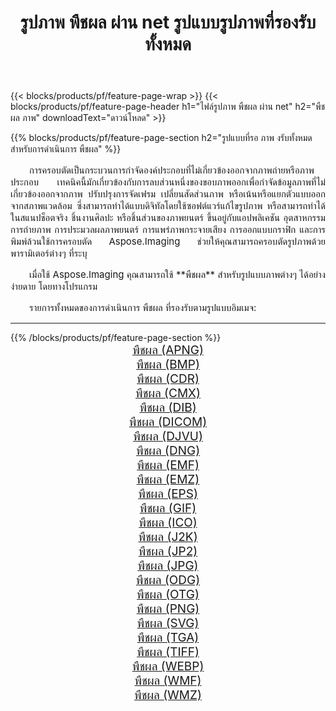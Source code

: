 ﻿---
title: รูปภาพ พืชผล ผ่าน net รูปแบบรูปภาพที่รองรับทั้งหมด 
weight: 3920
url: /th/net/crop 
lang: th
langdirlevel: 2
locales: zh-hans,ja,it,ru,de,es,fr,nl,id,lt,pl,pt,vi,tr,ko,zh-hant,ar,hi,th,sv,cs,uk,he
description: เมื่อใช้ Aspose.Imaging คุณสามารถ พืชผล ภาพได้อย่างง่ายดายผ่าน net
---

{{< blocks/products/pf/feature-page-wrap >}}
{{< blocks/products/pf/feature-page-header h1="ไฟล์รูปภาพ พืชผล ผ่าน net" h2="พืชผล ภาพ" downloadText="ดาวน์โหลด" >}}


{{% blocks/products/pf/feature-page-section  h2="รูปแบบที่รอ ภาพ งรับทั้งหมดสำหรับการดำเนินการ พืชผล" %}}
<p align="justify" style="text-indent:2em;font-size:15px;">
การครอบตัดเป็นกระบวนการกำจัดองค์ประกอบที่ไม่เกี่ยวข้องออกจากภาพถ่ายหรือภาพประกอบ เทคนิคนี้มักเกี่ยวข้องกับการลบส่วนหนึ่งของขอบภาพออกเพื่อกำจัดข้อมูลภาพที่ไม่เกี่ยวข้องออกจากภาพ ปรับปรุงการจัดเฟรม เปลี่ยนสัดส่วนภาพ หรือเน้นหรือแยกตัวแบบออกจากสภาพแวดล้อม ซึ่งสามารถทำได้แบบดิจิทัลโดยใช้ซอฟต์แวร์แก้ไขรูปภาพ หรือสามารถทำได้ในสแนปช็อตจริง ชิ้นงานศิลปะ หรือชิ้นส่วนของภาพยนตร์ ขึ้นอยู่กับแอปพลิเคชัน อุตสาหกรรมการถ่ายภาพ การประมวลผลภาพยนตร์ การแพร่ภาพกระจายเสียง การออกแบบกราฟิก และการพิมพ์ล้วนใช้การครอบตัด Aspose.Imaging ช่วยให้คุณสามารถครอบตัดรูปภาพด้วยพารามิเตอร์ต่างๆ ที่ระบุ
</p>
<p align="justify" style="text-indent:2em;font-size:15px;">
เมื่อใช้ Aspose.Imaging คุณสามารถใช้ **พืชผล** สำหรับรูปแบบภาพต่างๆ ได้อย่างง่ายดาย โดยทางโปรแกรม
</p>
<p align="justify" style="text-indent:2em;font-size:15px;">
รายการทั้งหมดของการดำเนินการ พืชผล ที่รองรับตามรูปแบบอิมเมจ:
</p>
<hr/>
{{% /blocks/products/pf/feature-page-section %}}
<div class="container-fluid productfamilypage bg-gray">
    <div class="convertypes bg-gray agp-content section">
        <div class="container">
		<div class="row other-converters" style="gap: 10px;font-size: 19px;text-align:center;">
		    <div class='col-md-2 other-converter remove-lp remove-rp'><a href="/imaging/th/net/crop/apng" style="padding:15px;">พืชผล (APNG)</a></div><div class='col-md-2 other-converter remove-lp remove-rp'><a href="/imaging/th/net/crop/bmp" style="padding:15px;">พืชผล (BMP)</a></div><div class='col-md-2 other-converter remove-lp remove-rp'><a href="/imaging/th/net/crop/cdr" style="padding:15px;">พืชผล (CDR)</a></div><div class='col-md-2 other-converter remove-lp remove-rp'><a href="/imaging/th/net/crop/cmx" style="padding:15px;">พืชผล (CMX)</a></div><div class='col-md-2 other-converter remove-lp remove-rp'><a href="/imaging/th/net/crop/dib" style="padding:15px;">พืชผล (DIB)</a></div><div class='col-md-2 other-converter remove-lp remove-rp'><a href="/imaging/th/net/crop/dicom" style="padding:15px;">พืชผล (DICOM)</a></div><div class='col-md-2 other-converter remove-lp remove-rp'><a href="/imaging/th/net/crop/djvu" style="padding:15px;">พืชผล (DJVU)</a></div><div class='col-md-2 other-converter remove-lp remove-rp'><a href="/imaging/th/net/crop/dng" style="padding:15px;">พืชผล (DNG)</a></div><div class='col-md-2 other-converter remove-lp remove-rp'><a href="/imaging/th/net/crop/emf" style="padding:15px;">พืชผล (EMF)</a></div><div class='col-md-2 other-converter remove-lp remove-rp'><a href="/imaging/th/net/crop/emz" style="padding:15px;">พืชผล (EMZ)</a></div><div class='col-md-2 other-converter remove-lp remove-rp'><a href="/imaging/th/net/crop/eps" style="padding:15px;">พืชผล (EPS)</a></div><div class='col-md-2 other-converter remove-lp remove-rp'><a href="/imaging/th/net/crop/gif" style="padding:15px;">พืชผล (GIF)</a></div><div class='col-md-2 other-converter remove-lp remove-rp'><a href="/imaging/th/net/crop/ico" style="padding:15px;">พืชผล (ICO)</a></div><div class='col-md-2 other-converter remove-lp remove-rp'><a href="/imaging/th/net/crop/j2k" style="padding:15px;">พืชผล (J2K)</a></div><div class='col-md-2 other-converter remove-lp remove-rp'><a href="/imaging/th/net/crop/jp2" style="padding:15px;">พืชผล (JP2)</a></div><div class='col-md-2 other-converter remove-lp remove-rp'><a href="/imaging/th/net/crop/jpg" style="padding:15px;">พืชผล (JPG)</a></div><div class='col-md-2 other-converter remove-lp remove-rp'><a href="/imaging/th/net/crop/odg" style="padding:15px;">พืชผล (ODG)</a></div><div class='col-md-2 other-converter remove-lp remove-rp'><a href="/imaging/th/net/crop/otg" style="padding:15px;">พืชผล (OTG)</a></div><div class='col-md-2 other-converter remove-lp remove-rp'><a href="/imaging/th/net/crop/png" style="padding:15px;">พืชผล (PNG)</a></div><div class='col-md-2 other-converter remove-lp remove-rp'><a href="/imaging/th/net/crop/svg" style="padding:15px;">พืชผล (SVG)</a></div><div class='col-md-2 other-converter remove-lp remove-rp'><a href="/imaging/th/net/crop/tga" style="padding:15px;">พืชผล (TGA)</a></div><div class='col-md-2 other-converter remove-lp remove-rp'><a href="/imaging/th/net/crop/tiff" style="padding:15px;">พืชผล (TIFF)</a></div><div class='col-md-2 other-converter remove-lp remove-rp'><a href="/imaging/th/net/crop/webp" style="padding:15px;">พืชผล (WEBP)</a></div><div class='col-md-2 other-converter remove-lp remove-rp'><a href="/imaging/th/net/crop/wmf" style="padding:15px;">พืชผล (WMF)</a></div><div class='col-md-2 other-converter remove-lp remove-rp'><a href="/imaging/th/net/crop/wmz" style="padding:15px;">พืชผล (WMZ)</a></div>
                </div>
        </div>
    </div>
</div>
<br/>
